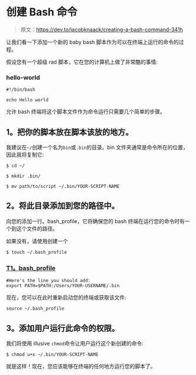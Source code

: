 # 创建 Bash 命令

> 原文：<https://dev.to/jacobknaack/creating-a-bash-command-341h>

让我们看一下添加一个新的 baby bash 脚本作为可以在终端上运行的命令的过程。

假设您有一个超级 rad 脚本，它在您的计算机上做了非常酷的事情:

### hello-world

```
#!/bin/bash

echo Hello world 
```

允许 bash 终端将这个脚本文件作为命令运行只需要几个简单的步骤。

## 1。把你的脚本放在脚本该放的地方。

我建议在`~/`创建一个名为`bin`或`.bin`的目录。bin 文件夹通常是命令所在的位置，因此我将复制它:

`$ cd ~/`

`$ mkdir .bin/`

`$ mv path/to/script ~/.bin/YOUR-SCRIPT-NAME`

## 2。将此目录添加到您的路径中。

向您的添加一行。bash_profile，它将确保您的 bash 终端在运行您的命令时有一个到这个文件的路径。

如果没有，请使用创建一个

`$ touch ~/.bash_profile`

### [T1。bash_profile](#bashprofile)

```
#Here's the line you should add:
export PATH=$PATH:/Users/YOUR-USERNAME/.bin 
```

现在，您可以在此时重新启动您的终端或获取该文件:

`source ~/.bash_profile`

## 3。添加用户运行此命令的权限。

我们将使用 illusive `chmod`命令让用户运行这个新创建的命令:

`$ chmod u+x ~/.bin/YOUR-SCRIPT-NAME`

就是这样！现在，您应该能够在终端的任何地方运行您的脚本了。